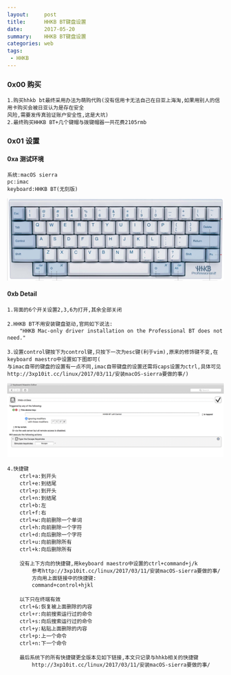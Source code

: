 ```yaml
---
layout:     post
title:      HHKB BT键盘设置
date:       2017-05-20
summary:    HHKB BT键盘设置
categories: web
tags:
 - HHKB
---
```


### 0x00 购买

```
1.购买hhkb bt最终采用办法为萌购代购(没有信用卡无法自己在日亚上海淘,如果用别人的信用卡购买会被日亚认为是存在安全
风险,需要发传真验证账户安全性,这是大坑)
2.最终购买HHKB BT+几个键帽与拨键帽器一共花费2105rmb
```

### 0x01 设置

#### 0xa 测试环境

```
系统:macOS sierra
pc:imac
keyboard:HHKB BT(无刻版)
```

<img src="https://raw.githubusercontent.com/3xp10it/pic/master/hhkb.png">


#### 0xb Detail

```
1.背面的6个开关设置2,3,6为打开,其余全部关闭

2.HHKB BT不用安装键盘驱动,官网如下说法:
    "HHKB Mac-only driver installation on the Professional BT does not need."

3.设置control键按下为control键,只按下一次为esc键(利于vim),原来的修饰键不变,在keyboard maestro中设置如下图即可(
与imac自带的键盘的设置有一点不同,imac自带键盘的设置还需将caps设置为ctrl,具体可见
http://3xp10it.cc/linux/2017/03/11/安装macOS-sierra要做的事/)
```

<img src="https://raw.githubusercontent.com/3xp10it/pic/master/hhkb-ctr2esc.png">

```
4.快捷键
    ctrl+a:到开头
    ctrl+e:到结尾
    ctrl+p:到开头
    ctrl+n:到结尾
    ctrl+b:左
    ctrl+f:右
    ctrl+w:向前删除一个单词
    ctrl+h:向前删除一个字符
    ctrl+d:向后删除一个字符
    ctrl+u:向前删除所有
    ctrl+k:向后删除所有

    没有上下方向的快捷键,用keyboard maestro中设置的ctrl+command+j/k
        参考http://3xp10it.cc/linux/2017/03/11/安装macOS-sierra要做的事/
        方向用上面链接中的快捷键:
        command+control+hjkl

    以下只在终端有效
    ctrl+&:恢复被上面删除的内容
    ctrl+r:向前搜索运行过的命令
    ctrl+s:向后搜索运行过的命令
    ctrl+y:粘贴上面删除的内容
    ctrl+p:上一个命令
    ctrl+n:下一个命令

    最后系统下的所有快捷键更全版本见如下链接,本文只记录与hhkb相关的快捷键
        http://3xp10it.cc/linux/2017/03/11/安装macOS-sierra要做的事/
```
